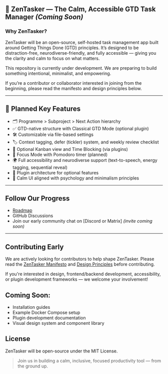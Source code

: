 ## 🚀 ZenTasker — The Calm, Accessible GTD Task Manager *(Coming Soon)*

### **Why ZenTasker?**
ZenTasker will be an open-source, self-hosted task management app built around Getting Things Done (GTD) principles. It’s designed to be distraction-free, neurodiverse-friendly, and fully accessible — giving you the clarity and calm to focus on what matters.

This repository is currently under development. We are preparing to build something intentional, minimalist, and empowering.

If you’re a contributor or collaborator interested in joining from the beginning, please read the manifesto and design principles below.

---

## 🌱 Planned Key Features
- 🗂 Programme > Subproject > Next Action hierarchy
- ✅ GTD-native structure with Classical GTD Mode (optional plugin)
- 🛠 Customizable via file-based settings
- 🏷 Context tagging, defer (tickler) system, and weekly review checklist
- 📅 Optional Kanban view and Time Blocking (via plugins)
- 🔔 Focus Mode with Pomodoro timer (planned)
- 🌍 Full accessibility and neurodiverse support (text-to-speech, energy tagging, sequential reveal)
- 🔗 Plugin architecture for optional features
- 🌸 Calm UI aligned with psychology and minimalism principles

---

##  Follow Our Progress
- [Roadmap](Roadmap.md) 
- GitHub Discussions
- Join our early community chat on [Discord or Matrix] *(invite coming soon)*

---

## Contributing Early
We are actively looking for contributors to help shape ZenTasker. Please read the [ZenTasker Manifesto](docs/manifesto.md) and [Design Principles](docs/design-principles.md) before contributing.

If you're interested in design, frontend/backend development, accessibility, or plugin development frameworks — we welcome your involvement!

## Coming Soon:
- Installation guides
- Example Docker Compose setup
- Plugin development documentation
- Visual design system and component library

## License
ZenTasker will be open-source under the MIT License.

> Join us in building a calm, inclusive, focused productivity tool — from the ground up.

